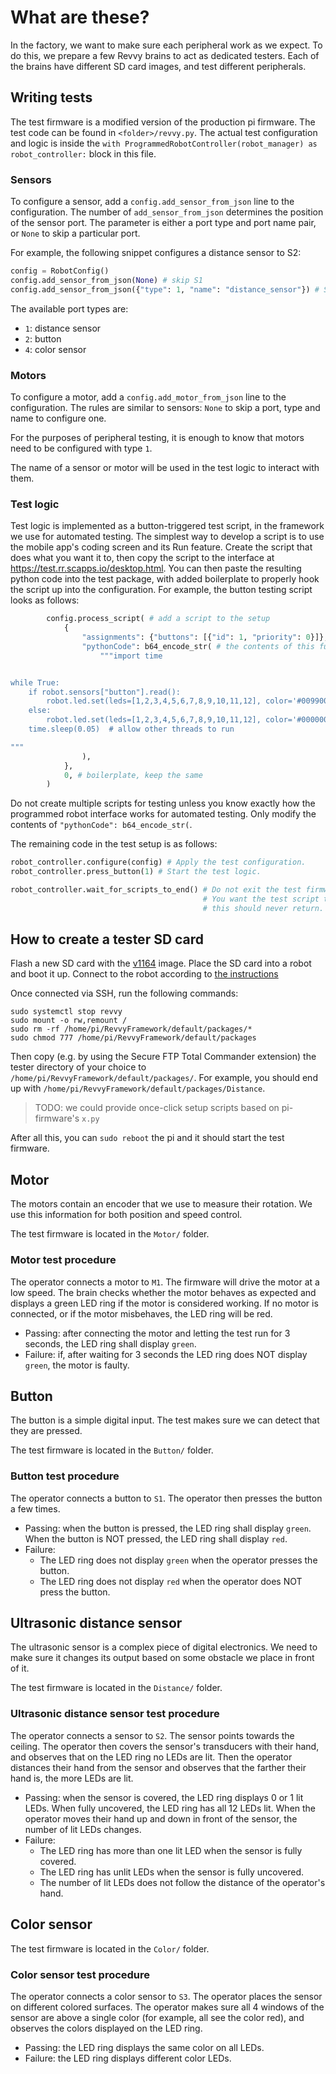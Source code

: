 What are these?
===============

In the factory, we want to make sure each peripheral work as we expect. To do this, we prepare
a few Revvy brains to act as dedicated testers. Each of the brains have different SD card images,
and test different peripherals.

Writing tests
-------------

The test firmware is a modified version of the production pi firmware. The test code can be found
in `<folder>/revvy.py`. The actual test configuration and logic is inside the `with ProgrammedRobotController(robot_manager) as robot_controller:` block in this file.

### Sensors

To configure a sensor, add a `config.add_sensor_from_json` line to the configuration. The number of
`add_sensor_from_json` determines the position of the sensor port. The parameter is either a port
type and port name pair, or `None` to skip a particular port.

For example, the following snippet configures a distance sensor to S2:

```python
config = RobotConfig()
config.add_sensor_from_json(None) # skip S1
config.add_sensor_from_json({"type": 1, "name": "distance_sensor"}) # S2
```

The available port types are:

- `1`: distance sensor
- `2`: button
- `4`: color sensor

### Motors

To configure a motor, add a `config.add_motor_from_json` line to the configuration. The rules are
similar to sensors: `None` to skip a port, type and name to configure one.

For the purposes of peripheral testing, it is enough to know that motors need to be configured with
type `1`.

The name of a sensor or motor will be used in the test logic to interact with them.

### Test logic

Test logic is implemented as a button-triggered test script, in the framework we use for automated testing.
The simplest way to develop a script is to use the mobile app's coding screen and its Run feature.
Create the script that does what you want it to, then copy the script to the interface at https://test.rr.scapps.io/desktop.html.
You can then paste the resulting python code into the test package, with added boilerplate to properly
hook the script up into the configuration.
For example, the button testing script looks as follows:

```python
        config.process_script( # add a script to the setup
            {
                "assignments": {"buttons": [{"id": 1, "priority": 0}]}, # boilerplate, keep the same
                "pythonCode": b64_encode_str( # the contents of this function is the test script
                    """import time


while True:
    if robot.sensors["button"].read():
        robot.led.set(leds=[1,2,3,4,5,6,7,8,9,10,11,12], color='#009900')
    else:
        robot.led.set(leds=[1,2,3,4,5,6,7,8,9,10,11,12], color='#000000')
    time.sleep(0.05)  # allow other threads to run

"""
                ),
            },
            0, # boilerplate, keep the same
        )
```

Do not create multiple scripts for testing unless you know exactly how the programmed robot interface works for automated testing. Only modify the contents of `"pythonCode": b64_encode_str(`.

The remaining code in the test setup is as follows:

```python
robot_controller.configure(config) # Apply the test configuration.
robot_controller.press_button(1) # Start the test logic.

robot_controller.wait_for_scripts_to_end() # Do not exit the test firmware while the test script is running.
                                           # You want the test script to run in an infinite loop, so
                                           # this should never return.
```

How to create a tester SD card
------------------------------

Flash a new SD card with the [v1164](https://github.com/STEAM-Academy-PRO/revolution-robotics-pi-os/releases/tag/v1664) image. Place the SD card into a robot and boot it up.
Connect to the robot according to [the instructions](https://github.com/STEAM-Academy-PRO/revolution-robotics-robot-mind/blob/main/docs/pi/connect-ssh.md)

Once connected via SSH, run the following commands:

```
sudo systemctl stop revvy
sudo mount -o rw,remount /
sudo rm -rf /home/pi/RevvyFramework/default/packages/*
sudo chmod 777 /home/pi/RevvyFramework/default/packages
```

Then copy (e.g. by using the Secure FTP Total Commander extension) the tester directory of your
choice to `/home/pi/RevvyFramework/default/packages/`. For example, you should end up with
`/home/pi/RevvyFramework/default/packages/Distance`.

> TODO: we could provide once-click setup scripts based on pi-firmware's `x.py`

After all this, you can `sudo reboot` the pi and it should start the test firmware.

Motor
-----

The motors contain an encoder that we use to measure their rotation. We use this information for
both position and speed control.

The test firmware is located in the `Motor/` folder.

### Motor test procedure

The operator connects a motor to `M1`. The firmware will drive the motor at a low speed. The brain
checks whether the motor behaves as expected and displays a green LED ring if the motor is
considered working. If no motor is connected, or if the motor misbehaves, the LED ring will be red.

- Passing: after connecting the motor and letting the test run for 3 seconds, the LED ring
  shall display `green`.
- Failure: if, after waiting for 3 seconds the LED ring does NOT display `green`, the motor is faulty.

Button
------

The button is a simple digital input. The test makes sure we can detect that they are pressed.

The test firmware is located in the `Button/` folder.

### Button test procedure

The operator connects a button to `S1`. The operator then presses the button a few times.

- Passing: when the button is pressed, the LED ring shall display `green`. When the button is NOT
  pressed, the LED ring shall display `red`.
- Failure:
  - The LED ring does not display `green` when the operator presses the button.
  - The LED ring does not display `red` when the operator does NOT press the button.

Ultrasonic distance sensor
--------------------------

The ultrasonic sensor is a complex piece of digital electronics. We need to make sure it changes its
output based on some obstacle we place in front of it.

The test firmware is located in the `Distance/` folder.

### Ultrasonic distance sensor test procedure

The operator connects a sensor to `S2`. The sensor points towards the ceiling.
The operator then covers the sensor's transducers with their hand, and observes that on
the LED ring no LEDs are lit. Then the operator distances their hand from the sensor
and observes that the farther their hand is, the more LEDs are lit.

- Passing: when the sensor is covered, the LED ring displays 0 or 1 lit LEDs. When fully uncovered,
  the LED ring has all 12 LEDs lit. When the operator moves their hand up and down in front of the
  sensor, the number of lit LEDs changes.
- Failure:
  - The LED ring has more than one lit LED when the sensor is fully covered.
  - The LED ring has unlit LEDs when the sensor is fully uncovered.
  - The number of lit LEDs does not follow the distance of the operator's hand.

Color sensor
------------

The test firmware is located in the `Color/` folder.

### Color sensor test procedure

The operator connects a color sensor to `S3`. The operator places the sensor on different colored
surfaces. The operator makes sure all 4 windows of the sensor are above a single color (for example,
all see the color red), and observes the colors displayed on the LED ring.

- Passing: the LED ring displays the same color on all LEDs.
- Failure: the LED ring displays different color LEDs.
